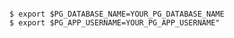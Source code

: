 <!-- usedin: [ _includes/_inlines/AddIns/common/database-backups/database-backups_postgresql-v1.md] -->

```

$ export $PG_DATABASE_NAME=YOUR_PG_DATABASE_NAME
$ export $PG_APP_USERNAME=YOUR_PG_APP_USERNAME"

```

